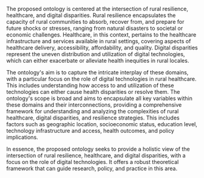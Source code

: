 The proposed ontology is centered at the intersection of rural resilience, healthcare, and digital disparities. Rural resilience encapsulates the capacity of rural communities to absorb, recover from, and prepare for future shocks or stresses, ranging from natural disasters to societal or economic challenges. Healthcare, in this context, pertains to the healthcare infrastructure and services available in rural settings, covering aspects of healthcare delivery, accessibility, affordability, and quality. Digital disparities represent the uneven distribution and utilization of digital technologies, which can either exacerbate or alleviate health inequities in rural locales.

The ontology's aim is to capture the intricate interplay of these domains, with a particular focus on the role of digital technologies in rural healthcare. This includes understanding how access to and utilization of these technologies can either cause health disparities or resolve them. The ontology's scope is broad and aims to encapsulate all key variables within these domains and their interconnections, providing a comprehensive framework for understanding and analyzing the complexities of rural healthcare, digital disparities, and resilience strategies. This includes factors such as geographic location, socioeconomic status, education level, technology infrastructure and access, health outcomes, and policy implications.

In essence, the proposed ontology seeks to provide a holistic view of the intersection of rural resilience, healthcare, and digital disparities, with a focus on the role of digital technologies. It offers a robust theoretical framework that can guide research, policy, and practice in this area.
